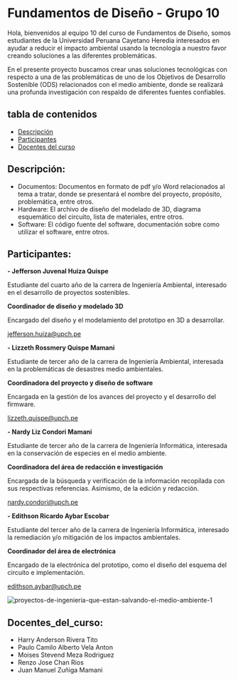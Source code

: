 # Fundamentos de Diseño - Grupo 10

Hola, bienvenidos al equipo 10 del curso de Fundamentos de Diseño, somos estudiantes de la Universidad Peruana Cayetano Heredia interesados en ayudar a reducir el impacto ambiental usando la tecnología a nuestro favor creando soluciones a las diferentes problemáticas. 

En el presente proyecto buscamos crear unas soluciones tecnológicas con respecto a una de las problemáticas de uno de los Objetivos de Desarrollo Sostenible (ODS) relacionados con el medio ambiente, donde se realizará una profunda investigación con respaldo de diferentes fuentes confiables.


## tabla de contenidos
- [Descripción](#descripción)
- [Participantes](#participantes)
- [Docentes del curso](#docentes_del_curso)

## Descripción:

-	Documentos: Documentos en formato de pdf y/o Word relacionados al tema a tratar, donde se presentará el nombre del proyecto, propósito, problemática, entre otros. 
-	Hardware: El archivo de diseño del modelado de 3D, diagrama esquemático del circuito, lista de materiales, entre otros.
-	Software: El código fuente del software, documentación sobre como utilizar el software, entre otros. 

## Participantes:
**- Jefferson Juvenal Huiza Quispe**

Estudiante del cuarto año de la carrera de Ingeniería Ambiental, interesado en el desarrollo de proyectos sostenibles.

  **Coordinador de diseño y modelado 3D**
                 
Encargado del diseño y el modelamiento del prototipo en 3D a desarrollar.

  jefferson.huiza@upch.pe  
  
**- Lizzeth Rossmery Quispe Mamani**

Estudiante de tercer año de la carrera de Ingeniería Ambiental, interesada en la problemáticas de desastres medio ambientales.

   **Coordinadora del proyecto y diseño de software**
   
Encargada en la gestión de los avances del proyecto y el desarrollo del firmware.

   lizzeth.quispe@upch.pe
   
**- Nardy Liz Condori Mamani** 

Estudiante de tercer año de la carrera de Ingeniería Informática, interesada en la conservación de especies en el medio ambiente.

 **Coordinadora del área de redacción e investigación**
 
Encargada de la búsqueda y verificación de la información recopilada con sus respectivas referencias. Asimismo, de la edición y redacción.

   nardy.condori@upch.pe 
                                 
**- Edithson Ricardo Aybar Escobar**

Estudiante del tercer año de la carrera de Ingeniería Informática, interesado la remediación y/o mitigación de los impactos ambientales.

   **Coordinador del área de electrónica**
                         
Encargado de la electrónica del prototipo, como el diseño del esquema del circuito e implementación.

   edithson.aybar@upch.pe 

![proyectos-de-ingenieria-que-estan-salvando-el-medio-ambiente-1](https://github.com/JefHuiza/Fundamentos-de-Dise-o/assets/89529370/503391b9-49a3-46ca-b221-0375698d46bb)

## Docentes_del_curso:
- Harry Anderson Rivera Tito
- Paulo Camilo Alberto Vela Anton
- Moises Stevend Meza Rodriguez
- Renzo Jose Chan Rios
- Juan Manuel Zuñiga Mamani
